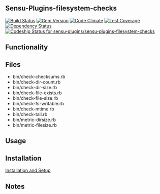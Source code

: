 ## Sensu-Plugins-filesystem-checks

[ ![Build Status](https://travis-ci.org/sensu-plugins/sensu-plugins-filesystem-checks.svg?branch=master)](https://travis-ci.org/sensu-plugins/sensu-plugins-filesystem-checks)
[![Gem Version](https://badge.fury.io/rb/sensu-plugins-filesystem-checks.svg)](http://badge.fury.io/rb/sensu-plugins-filesystem-checks)
[![Code Climate](https://codeclimate.com/github/sensu-plugins/sensu-plugins-filesystem-checks/badges/gpa.svg)](https://codeclimate.com/github/sensu-plugins/sensu-plugins-filesystem-checks)
[![Test Coverage](https://codeclimate.com/github/sensu-plugins/sensu-plugins-filesystem-checks/badges/coverage.svg)](https://codeclimate.com/github/sensu-plugins/sensu-plugins-filesystem-checks)
[![Dependency Status](https://gemnasium.com/sensu-plugins/sensu-plugins-filesystem-checks.svg)](https://gemnasium.com/sensu-plugins/sensu-plugins-filesystem-checks)
[ ![Codeship Status for sensu-plugins/sensu-plugins-filesystem-checks](https://codeship.com/projects/4b97d0a0-db4c-0132-445b-5ad94843e341/status?branch=master)](https://codeship.com/projects/79592)

## Functionality

## Files
 * bin/check-checksums.rb
 * bin/check-dir-count.rb
 * bin/check-dir-size.rb
 * bin/check-file-exists.rb
 * bin/check-file-size.rb
 * bin/check-fs-writable.rb
 * bin/check-mtime.rb
 * bin/check-tail.rb
 * bin/metric-dirsize.rb
 * bin/metric-filesize.rb

## Usage

## Installation

[Installation and Setup](http://sensu-plugins.io/docs/installation_instructions.html)

## Notes
